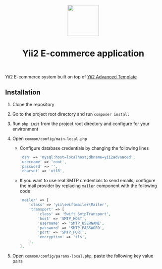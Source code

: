 <p align="center">
    <a href="https://github.com/yiisoft" target="_blank">
        <img src="https://avatars0.githubusercontent.com/u/993323" height="100px">
    </a>
    <h1 align="center">Yii2 E-commerce application</h1>
    <br>
</p>

Yii2 E-commerce system built on top of [Yii2 Advanced Template](https://github.com/yiisoft/yii2-app-advanced)

## Installation
1. Clone the repository

2. Go to the project root directory and run `composer install`
3. Run `php init` from the project root directory and configure for your environment
4. Open `common/config/main-local.php`
    - Configure database credentials by changing the following lines
        ```php
        'dsn' => 'mysql:host=localhost;dbname=yii2advanced',
        'username' => 'root',
        'password' => '',
        'charset' => 'utf8',
        ```
    - If you want to use real SMTP credentials to send emails, configure the mail provider by replacing `mailer` component with the following code
        ```php
        'mailer' => [
            'class' => 'yii\swiftmailer\Mailer',
            'transport' => [
                'class' => 'Swift_SmtpTransport',
                'host' => 'SMTP_HOST',
                'username' => 'SMTP_USERNAME',
                'password' => 'SMTP_PASSWORD',
                'port' => 'SMTP_PORT',
                'encryption' => 'tls',
            ],
        ],
        ```
5. Open `common/config/params-local.php`, paste the following key value pairs
    
    
